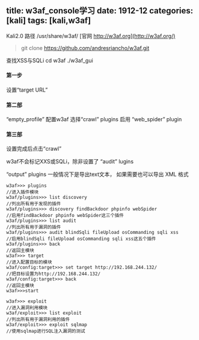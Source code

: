 title: w3af_console学习
date: 1912-12
categories: [kali]
tags: [kali,w3af]
---
Kali2.0 路径 /usr/share/w3af/
[官网 http://w3af.org](http://w3af.org/)
> git clone https://github.com/andresriancho/w3af.git

查找XSS与SQLi
cd w3af
./w3af_gui
#### 第一步
设置“target URL”
#### 第二部
“empty_profile”
配置w3af 选择“crawl” plugins
启用 “web_spider” plugin
#### 第三部
设置完成后点击“crawl”

w3af不会标记XXS或SQLi，除非设置了 “audit” lugins

“output” plugins 一般情况下是导出text文本，
如果需要也可以导出 XML 格式

    w3af>>> plugins
    //进入插件模块
    w3af/plugins>>> list discovery 
    //列出所有用于发现的插件
    w3af/plugins>>> discovery findBackdoor phpinfo webSpider 
    //启用findBackdoor phpinfo webSpider这三个插件
    w3af/plugins>>> list audit 
    //列出所有用于漏洞的插件
    w3af/plugins>>> audit blindSqli fileUpload osCommanding sqli xss 
    //启用blindSqli fileUpload osCommanding sqli xss这五个插件
    w3af/plugins>>> back
    //返回主模块
    w3af>>> target
    //进入配置目标的模块
    w3af/config:target>>> set target http://192.168.244.132/
    //把目标设置为http://192.168.244.132/
    w3af/config:target>>> back
    //返回主模块
    w3af>>>start

    w3af>>> exploit 
    //进入漏洞利用模块
    w3af/exploit>>> list exploit
    //列出所有用于漏洞利用的插件
    w3af/exploit>>> exploit sqlmap 
    //使用sqlmap进行SQL注入漏洞的测试
